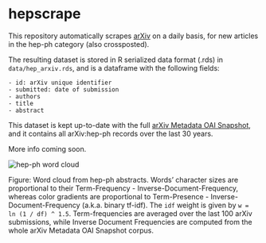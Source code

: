 
<!-- README.md is generated from README.Rmd. Please edit that file -->

# hepscrape

<!-- badges: start -->
<!-- badges: end -->

This repository automatically scrapes [arXiv](https://arxiv.org/) on a
daily basis, for new articles in the hep-ph category (also crossposted).

The resulting dataset is stored in R serialized data format (.rds) in
`data/hep_arxiv.rds`, and is a dataframe with the following fields:

    - id: arXiv unique identifier
    - submitted: date of submission
    - authors
    - title
    - abstract

This dataset is kept up-to-date with the full [arXiv Metadata OAI
Snapshot](https://www.kaggle.com/Cornell-University/arxiv), and it
contains all arXiv:hep-ph records over the last 30 years.

More info coming soon.

![hep-ph word
cloud](https://raw.githubusercontent.com/vgherard/hepscrape/master/img/cloud.png)

Figure: Word cloud from hep-ph abstracts. Words’ character sizes are
proportional to their Term-Frequency - Inverse-Document-Frequency,
whereas color gradients are proportional to Term-Presence -
Inverse-Document-Frequency (a.k.a. binary tf-idf). The `idf` weight is
given by `w = ln (1 / df) ^ 1.5`. Term-frequencies are averaged over the
last 100 arXiv submissions, while Inverse Document Frequencies are
computed from the whole arXiv Metadata OAI Snapshot corpus.
